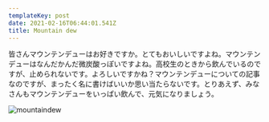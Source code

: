 ```yaml
---
templateKey: post
date: 2021-02-16T06:44:01.541Z
title: Mountain dew
---
```

皆さんマウンテンデューはお好きですか。とてもおいしいですよね。マウンテンデューはなんだかんだ微炭酸っぽいですよね。高校生のときから飲んでいるのですが、止められないです。よろしいですかね？マウンテンデューについての記事なのですが、まったく名に書けばいいか思い当たらないです。とりあえず、みなさんもマウンテンデューをいっぱい飲んで、元気になりましょう。

![mountaindew](/assets/mountain.png "mountaindew")